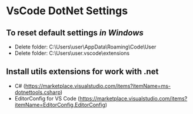 # VsCode DotNet Settings

## To reset default settings *in Windows*

* Delete folder: C:\Users\user\AppData\Roaming\Code\User
* Delete folder: C:\Users\user\.vscode\extensions

## Install utils extensions for work with .net

* C# (https://marketplace.visualstudio.com/items?itemName=ms-dotnettools.csharp)
* EditorConfig for VS Code (https://marketplace.visualstudio.com/items?itemName=EditorConfig.EditorConfig)
